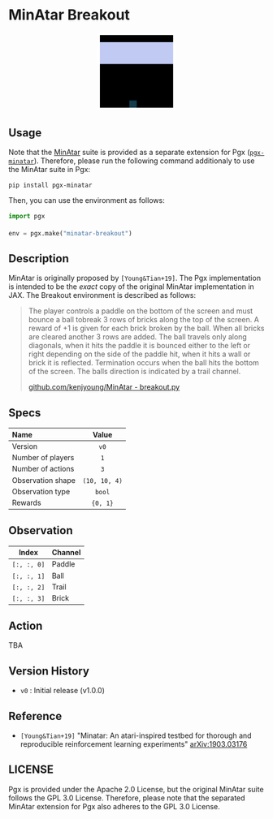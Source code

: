 # MinAtar Breakout

<p align="center">
<img src="https://raw.githubusercontent.com/sotetsuk/pgx/main/docs/assets/minatar-breakout.gif" width="30%">
</p>


## Usage

Note that the [MinAtar](https://github.com/kenjyoung/MinAtar) suite is provided as a separate extension for Pgx ([`pgx-minatar`](https://github.com/sotetsuk/pgx-minatar)). Therefore, please run the following command additionaly to use the MinAtar suite in Pgx:

```
pip install pgx-minatar
```

Then, you can use the environment as follows:

```py
import pgx

env = pgx.make("minatar-breakout")
```

## Description

MinAtar is originally proposed by `[Young&Tian+19]`. 
The Pgx implementation is intended to be the *exact* copy of the original MinAtar implementation in JAX. The Breakout environment is described as follows:

> The player controls a paddle on the bottom of the screen and must bounce a ball tobreak 3 rows of bricks along the
top of the screen. A reward of +1 is given for each brick broken by the ball.  When all bricks are cleared another 3
rows are added. The ball travels only along diagonals, when it hits the paddle it is bounced either to the left or
right depending on the side of the paddle hit, when it hits a wall or brick it is reflected. Termination occurs when
the ball hits the bottom of the screen. The balls direction is indicated by a trail channel.
>
> [github.com/kenjyoung/MinAtar - breakout.py](https://github.com/kenjyoung/MinAtar/blob/master/minatar/environments/breakout.py)

## Specs

| Name | Value |
|:---|:----:|
| Version | `v0` |
| Number of players | `1` |
| Number of actions | `3` |
| Observation shape | `(10, 10, 4)` |
| Observation type | `bool` |
| Rewards | `{0, 1}` |

## Observation

| Index | Channel |
|:---:|:----|
| `[:, :, 0]` | Paddle |
| `[:, :, 1]` | Ball |
| `[:, :, 2]` | Trail |
| `[:, :, 3]` | Brick |

## Action

TBA

## Version History

- `v0` : Initial release (v1.0.0)

## Reference

- `[Young&Tian+19]` "Minatar: An atari-inspired testbed for thorough and reproducible reinforcement learning experiments" [arXiv:1903.03176](https://arxiv.org/abs/1903.03176)


## LICENSE

Pgx is provided under the Apache 2.0 License, but the original MinAtar suite follows the GPL 3.0 License. Therefore, please note that the separated MinAtar extension for Pgx also adheres to the GPL 3.0 License.